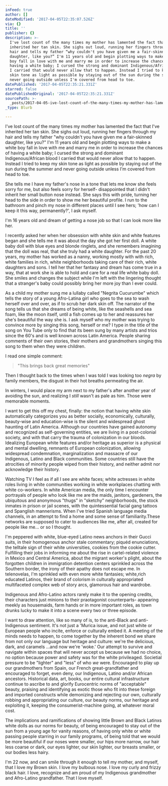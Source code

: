 ```yaml
---
inFeed: true
author: []
dateModified: '2017-04-05T22:35:07.526Z'
via: {}
title: ''
publisher: {}
description: >-
  I've lost count of the many times my mother has lamented the fact that I've
  inherited her tan skin. She sighs out loud, running her fingers through my
  hair and tells my father “why couldn't you have given me a fair-skinned
  daughter, like you?” I'm 11 years old and begin plotting ways to make a white
  boy fall in love with me and marry me in order to increase the chances of
  having a white baby; I cursed the strong and dominant Indigenous/African blood
  I carried that would never allow that to happen. Instead I tried to keep my
  skin tone as light as possible by staying out of the sun during the summer and
  never going outside unless I'm covered from head to toe.
datePublished: '2017-04-05T22:35:21.331Z'
starred: false
datePublishedOriginal: '2017-04-05T22:35:21.331Z'
sourcePath: >-
  _posts/2017-04-05-ive-lost-count-of-the-many-times-my-mother-has-lamented-the.md
_type: Blurb

---
```

I've lost count of the many times my mother has lamented the fact that I've inherited her tan skin. She sighs out loud, running her fingers through my hair and tells my father "why couldn't you have given me a fair-skinned daughter, like you?" I'm 11 years old and begin plotting ways to make a white boy fall in love with me and marry me in order to increase the chances of having a white baby; I cursed the strong and dominant Indigenous/African blood I carried that would never allow that to happen. Instead I tried to keep my skin tone as light as possible by staying out of the sun during the summer and never going outside unless I'm covered from head to toe.

She tells me I have my father's nose in a tone that lets me know she feels sorry for me, but also feels sorry for herself- disappointed that I didn't inherit her small button nose instead. She says this with pride, turning her head to the side in order to show me her beautiful profile. I run to the bathroom and pinch my nose in different places until I see hers; 'how can I keep it this way, permanently?', I ask myself. 

I'm 16 years old and dream of getting a nose job so that I can look more like her.

I recently asked her when her obsession with white skin and white features began and she tells me it was about the day she got her first doll. A white baby doll with blue eyes and blonde ringlets, and she remembers imagining that the doll was real, that she truly had a white daughter. For the past 20 years, my mother has worked as a nanny, working mostly with with rich, white families in rich, white neighborhoods taking care of their rich, white daughters and sons. I tell her that her fantasy and dream has come true in a way, that at work she is able to hold and care for a real life white baby doll. She smiles and changes the subject while I'm left with the lingering thought that a stranger's baby could possibly bring her more joy than I ever could.

As a child my mother sung me a lullaby called "Negrita Cucurumbe" which tells the story of a young Afro-Latina girl who goes to the sea to wash herself over and over, as if to scrub her dark skin off. The narrator of the song tells us that she dreams of being white, like the seashells and sea foam, like the moon itself, until a fish comes up to her and reassures her she's beautiful the way she is. I ask myself who my mother was trying to convince more by singing this song, herself or me? I type in the title of the song on You Tube only to find that its been sung by many artists and trios since the 60's and is well known across Latin America. People sharing comments of their own stories, their mothers and grandmothers singing this song to them when they were children. 

I read one simple comment:

> "This brings back great memories" 

Then I thought back to the times when I was told I was looking too _negra_ by family members, the disgust in their hot breaths permeating the air. 

In winters, I would place my arm next to my father's after another year of avoiding the sun, and realizing I _still_ wasn't as pale as him. Those were memorable moments.

I want to get this off my chest, finally: the notion that having white skin automatically categorizes you as better socially, economically, culturally, beauty-wise and education-wise is the silent and widespread ghost haunting of Latin America. Although our countries have gained autonomy and recognized as self-governing entities, we are living in a post-colonial society, and with that carry the trauma of colonization in our bloods. Idealizing European white features and/or heritage as superior is a physical and mental dwelling, remnants of European colonization, allowing widespread condemnation, marginalization and massacre of our Indigenous, Latino and Black communities. Some countries still have the atrocities of minority people wiped from their history, and neither admit nor acknowledge their history.

Watching TV I feel as if all I see are white faces; white actresses in white roles living in white communities working in white workplaces chatting with white co-workers. In white American media, the only time I encounter portrayals of people who look like me are the maids, janitors, gardeners, the ubiquitous and anonymous "thugs" in "sketchy" neighborhoods, the stock inmates in prison or jail scenes, with the quintessential facial gang tattoos and Spanglish mannerisms. When I've tried Spanish language media channels, in an attempt to find a home and some sense of familiarity.These networks are supposed to cater to audiences like me, after all, created for people like me... or so I thought.

I'm peppered with white, blue-eyed Latino news anchors in their Gucci suits, in their homogenous anchor stale commentary; piquéd enunciations, the telltale sign of their white universities, cookies from the cookie cutter. Fulfilling their jobs in informing me about the rise in cartel-related violence in Mexico and Central America, about the migrant worker's plight, about the forgotten children in immigration detention centers sprinkled across the Southern border, the irony of their apathy does not escape me. In telenovelas, I'm sprinkled with even more white fantasies; white,rich educated Latinos, their brand of colorism in culturally appropriated multifaceted complex web of story arcs, glamorous hair and wardrobe. 

Indigenous and Afro-Latino actors rarely make it to the opening credits, their characters just minions to their praotagonist counterparts- appearing meekly as housemaids, farm hands or in more important roles, as town drunks lucky to make it into a scene every two or three episode.

I want to draw attention, like so many of is, to the anti-Black and anti-Indigenous sentiment. It's not just a 'Murica issue, and not just white or European people who incite, enforce or culturally embed it. A meeting of the minds needs to happen, to come together by the inherent bond we share from not only our language but heritage and culture: we're the delicious, dark, and caramels ...and now we're 'woke.' Our attempt to survive and navigate within spaces that will never accept us because we had no choice, no option because power and safety was for the white privileaged. Societial pressure to be "lighter" and "less" of who _we_ were. Encouraged to play up our grandmothers from Spain, our French great-grandfather and encouraged to forget, even deny, our Indigenous, Latino and/or African ancestors. Historical data, art, books, our entire cultural infrastructure continue to ascribe to and glorify Eurocentric norms of "acceptable" beauty, praising and identifying as exotic those who fit into these foreign and imported constructs while demonizing and rejecting our own, culturally robbing and appropriating our culture, our beauty norms, our heritage and exploiting it, keeping the consumerist-machine going, at whatever moral cost.

The implications and ramifications of showing little Brown and Black Latinxs white dolls as our norms for beauty, of being encouraged to stay out of the sun from a young age for vanity reasons, of having only white or white passing people starring in our family programs, of being told that we would be more beautiful if our noses were smaller, our hips more narrow, our hair less coarse or dark, our eyes lighter, our skin lighter, our breasts smaller, or our bodies less hairy.

I'm 22 now, and can smile through it enough to tell my mother, and myself, that I love my Brown skin. I love my bulbous nose. I love my curly and frizzy black hair. I love, recognize and am proud of my Indigenous grandmother and Afro-Latino grandfather. That I love myself.